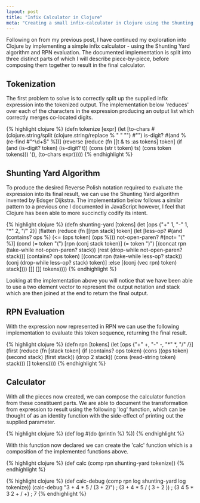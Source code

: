 ```yaml
---
layout: post
title: "Infix Calculator in Clojure"
meta: "Creating a small infix-calculator in Clojure using the Shunting Yard algorithm and RPN evaluation"
---
```


Following on from my previous post, I have continued my exploration into Clojure by implementing a simple infix calculator - using the Shunting Yard algorithm and RPN evaluation.
The documented implementation is split into three distinct parts of which I will describe piece-by-piece, before composing them together to result in the final calculator.
<!--more-->

## Tokenization

The first problem to solve is to correctly split up the supplied infix expression into the tokenized output.
The implementation below 'reduces' over each of the characters in the expression producing an output list which correctly merges co-located digits.

{% highlight clojure %}
(defn tokenize [expr]
  (let [to-chars #(clojure.string/split (clojure.string/replace % " " "") #"")
        is-digit? #(and % (re-find #"^\d+$" %))]
    (reverse
      (reduce
        (fn [[t & ts :as tokens] token]
          (if (and (is-digit? token) (is-digit? t))
            (cons (str t token) ts)
            (cons token tokens)))
        '(), (to-chars expr)))))
{% endhighlight %}

## Shunting Yard Algorithm

To produce the desired Reverse Polish notation required to evaluate the expression into its final result, we can use the Shunting Yard algorithm invented by Edsger Dijkstra.
The implementation below follows a similar pattern to a previous one I documented in JavaScript however, I feel that Clojure has been able to more succinctly codify its intent.

{% highlight clojure %}
(defn shunting-yard [tokens]
  (let [ops {"+" 1, "-" 1, "*" 2, "/" 2}]
    (flatten
      (reduce
        (fn [[rpn stack] token]
          (let [less-op? #(and (contains? ops %) (<= (ops token) (ops %)))
                not-open-paren? #(not= "(" %)]
            (cond
              (= token "(") [rpn (conj stack token)]
              (= token ")") [(concat rpn (take-while not-open-paren? stack)) (rest (drop-while not-open-paren? stack))]
              (contains? ops token) [(concat rpn (take-while less-op? stack)) (conj (drop-while less-op? stack) token)]
              :else [(conj (vec rpn) token) stack])))
        [[] []]
        tokens))))
{% endhighlight %}

Looking at the implementation above you will notice that we have been able to use a two element vector to represent the output notation and stack which are then joined at the end to return the final output.

## RPN Evaluation

With the expression now represented in RPN we can use the following implementation to evaluate this token sequence, returning the final result.

{% highlight clojure %}
(defn rpn [tokens]
  (let [ops {"+" +, "-" -, "*" *, "/" /}]
    (first
      (reduce
        (fn [stack token]
          (if (contains? ops token)
            (cons ((ops token) (second stack) (first stack)) (drop 2 stack))
            (cons (read-string token) stack)))
        [] tokens))))
{% endhighlight %}

## Calculator

With all the pieces now created, we can compose the calculator function from these constituent parts.
We are able to document the transformation from expression to result using the following 'log' function, which can be thought of as an identity function with the side-effect of printing out the supplied parameter.

{% highlight clojure %}
(def log #(do (println %) %))
{% endhighlight %}

With this function now declared we can create the 'calc' function which is a composition of the implemented functions above.

{% highlight clojure %}
(def calc (comp rpn shunting-yard tokenize))
{% endhighlight %}

{% highlight clojure %}
(def calc-debug (comp rpn log shunting-yard log tokenize))
(calc-debug "3 + 4 * 5 / (3 + 2)")
; (3 + 4 * 5 / ( 3 + 2 ))
; (3 4 5 * 3 2 + / +)
; 7
{% endhighlight %}

